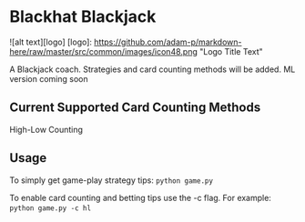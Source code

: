 # Blackhat Blackjack
![alt text][logo]
[logo]: https://github.com/adam-p/markdown-here/raw/master/src/common/images/icon48.png "Logo Title Text"

A Blackjack coach. Strategies and card counting methods will be added. ML version coming soon


## Current Supported Card Counting Methods
High-Low Counting

## Usage
To simply get game-play strategy tips:
`python game.py`

To enable card counting and betting tips use the -c flag. For example:
`python game.py -c hl`
